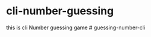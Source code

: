 # cli-number-guessing
this is cli Number guessing game
#   g u e s s i n g - n u m b e r - c l i  
 
